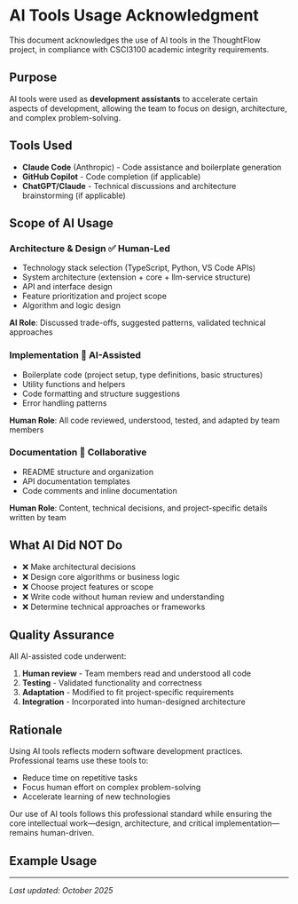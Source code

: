# AI Tools Usage Acknowledgment

This document acknowledges the use of AI tools in the ThoughtFlow project, in compliance with CSCI3100 academic integrity requirements.

## Purpose

AI tools were used as **development assistants** to accelerate certain aspects of development, allowing the team to focus on design, architecture, and complex problem-solving.

## Tools Used

- **Claude Code** (Anthropic) - Code assistance and boilerplate generation
- **GitHub Copilot** - Code completion (if applicable)
- **ChatGPT/Claude** - Technical discussions and architecture brainstorming (if applicable)

## Scope of AI Usage

### Architecture & Design ✅ **Human-Led**
- Technology stack selection (TypeScript, Python, VS Code APIs)
- System architecture (extension + core + llm-service structure)
- API and interface design
- Feature prioritization and project scope
- Algorithm and logic design

**AI Role**: Discussed trade-offs, suggested patterns, validated technical approaches

### Implementation 🤖 **AI-Assisted**
- Boilerplate code (project setup, type definitions, basic structures)
- Utility functions and helpers
- Code formatting and structure suggestions
- Error handling patterns

**Human Role**: All code reviewed, understood, tested, and adapted by team members

### Documentation 📝 **Collaborative**
- README structure and organization
- API documentation templates
- Code comments and inline documentation

**Human Role**: Content, technical decisions, and project-specific details written by team

## What AI Did NOT Do

- ❌ Make architectural decisions
- ❌ Design core algorithms or business logic
- ❌ Choose project features or scope
- ❌ Write code without human review and understanding
- ❌ Determine technical approaches or frameworks

## Quality Assurance

All AI-assisted code underwent:
1. **Human review** - Team members read and understood all code
2. **Testing** - Validated functionality and correctness
3. **Adaptation** - Modified to fit project-specific requirements
4. **Integration** - Incorporated into human-designed architecture

## Rationale

Using AI tools reflects modern software development practices. Professional teams use these tools to:
- Reduce time on repetitive tasks
- Focus human effort on complex problem-solving
- Accelerate learning of new technologies

Our use of AI tools follows this professional standard while ensuring the core intellectual work—design, architecture, and critical implementation—remains human-driven.

## Example Usage

---

*Last updated: October 2025*
